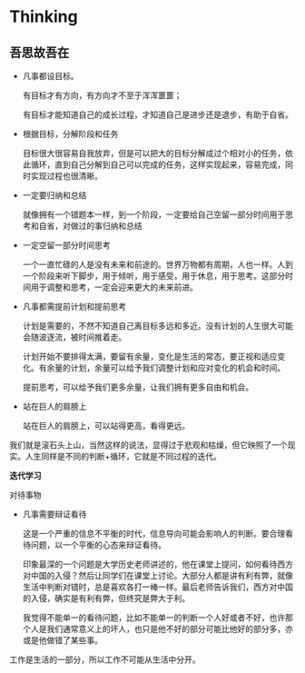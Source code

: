 # Thinking





## 吾思故吾在

* 凡事都设目标。

  有目标才有方向，有方向才不至于浑浑噩噩；

  有目标才能知道自己的成长过程，才知道自己是进步还是退步，有助于自省。

* 根据目标，分解阶段和任务

  目标很大很容易自我放弃，但是可以把大的目标分解成过个相对小的任务，依此循环，直到自己分解到自己可以完成的任务，这样实现起来，容易完成，同时实现过程也很清晰。

* 一定要归纳和总结

  就像拥有一个错题本一样，到一个阶段，一定要给自己空留一部分时间用于思考和自省，对做过的事归纳和总结

* 一定空留一部分时间思考

  一个一直忙碌的人是没有未来和前途的。世界万物都有周期，人也一样。人到一个阶段来听下脚步，用于倾听，用于感受，用于休息，用于思考。这部分时间用于调整和思考，一定会迎来更大的未来前进。

* 凡事都需提前计划和提前思考

  计划是需要的，不然不知道自己离目标多远和多近。没有计划的人生很大可能会随波逐流，被时间推着走。

  计划开始不要排得太满，要留有余量，变化是生活的常态，要正视和适应变化。有余量的计划，余量可以给予我们调整计划和应对变化的机会和时间。

  提前思考，可以给予我们更多余量，让我们拥有更多自由和机会。

* 站在巨人的肩膀上

  站在巨人的肩膀上，可以站得更高，看得更远。



我们就是滚石头上山，当然这样的说法，显得过于悲观和枯燥，但它映照了一个现实。人生同样是不同的判断+循环，它就是不同过程的迭代。

**迭代学习**





对待事物

* 凡事需要辩证看待

  这是一个严重的信息不平衡的时代，信息导向可能会影响人的判断。要合理看待问题，以一个平衡的心态来辩证看待。

  印象最深的一个问题是大学历史老师讲述的，他在课堂上提问，如何看待西方对中国的入侵？然后让同学们在课堂上讨论。大部分人都是讲有利有弊，就像生活中判断对错时，总是喜欢各打一棒一样。最后老师告诉我们，西方对中国的入侵，确实是有利有弊，但终究是弊大于利。

  我觉得不能单一的看待问题，比如不能单一的判断一个人好或者不好，也许那个人是我们通常意义上的坏人，也只是他不好的部分可能比他好的部分多，亦或是他做错了某些事。





工作是生活的一部分，所以工作不可能从生活中分开。